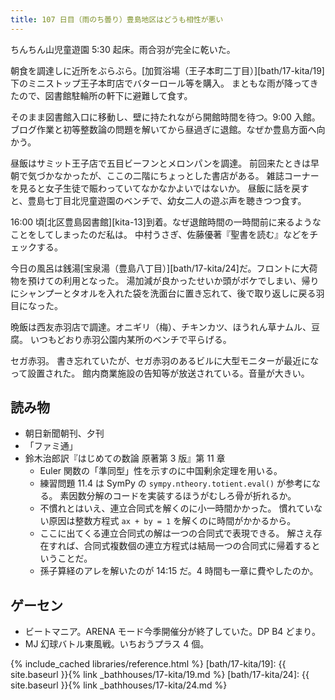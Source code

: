 ```yaml
---
title: 107 日目（雨のち曇り）豊島地区はどうも相性が悪い
---
```


ちんちん山児童遊園 5:30 起床。雨合羽が完全に乾いた。

朝食を調達しに近所をぶらぶら。[加賀浴場（王子本町二丁目）][bath/17-kita/19]下のミニストップ王子本町店でバターロール等を購入。
まともな雨が降ってきたので、図書館駐輪所の軒下に避難して食す。

そのまま図書館入口に移動し、壁に持たれながら開館時間を待つ。9:00 入館。
ブログ作業と初等整数論の問題を解いてから昼過ぎに退館。なぜか豊島方面へ向かう。

昼飯はサミット王子店で五目ビーフンとメロンパンを調達。
前回来たときは早朝で気づかなかったが、ここの二階にちょっとした書店がある。
雑誌コーナーを見ると女子生徒で賑わっていてなかなかよいではないか。
昼飯に話を戻すと、豊島七丁目北児童遊園のベンチで、幼女二人の遊ぶ声を聴きつつ食す。

16:00 頃[北区豊島図書館][kita-13]到着。なぜ退館時間の一時間前に来るようなことをしてしまったのだ私は。
中村うさぎ、佐藤優著『聖書を読む』などをチェックする。

今日の風呂は銭湯[宝泉湯（豊島八丁目）][bath/17-kita/24]だ。フロントに大荷物を預けての利用となった。
湯加減が良かったせいか頭がボケでしまい、帰りにシャンプーとタオルを入れた袋を洗面台に置き忘れて、後で取り返しに戻る羽目になった。

晩飯は西友赤羽店で調達。オニギリ（梅）、チキンカツ、ほうれん草ナムル、豆腐。
いつもどおり赤羽公園内某所のベンチで平らげる。

セガ赤羽。
書き忘れていたが、セガ赤羽のあるビルに大型モニターが最近になって設置された。
館内商業施設の告知等が放送されている。音量が大きい。

## 読み物

* 朝日新聞朝刊、夕刊
* 「ファミ通」
* 鈴木治郎訳『はじめての数論 原著第 3 版』第 11 章
  * Euler 関数の「準同型」性を示すのに中国剰余定理を用いる。
  * 練習問題 11.4 は SymPy の `sympy.ntheory.totient.eval()` が参考になる。
    素因数分解のコードを実装するほうがむしろ骨が折れるか。
  * 不慣れとはいえ、連立合同式を解くのに小一時間かかった。
    慣れていない原因は整数方程式 `ax + by = 1` を解くのに時間がかかるから。
  * ここに出てくる連立合同式の解は一つの合同式で表現できる。
    解さえ存在すれば、合同式複数個の連立方程式は結局一つの合同式に帰着するということだ。
  * 孫子算経のアレを解いたのが 14:15 だ。4 時間も一章に費やしたのか。

## ゲーセン

* ビートマニア。ARENA モード今季開催分が終了していた。DP B4 どまり。
* MJ 幻球バトル東風戦。いちおうプラス 4 個。

{% include_cached libraries/reference.html %}
[bath/17-kita/19]: {{ site.baseurl }}{% link _bathhouses/17-kita/19.md %}
[bath/17-kita/24]: {{ site.baseurl }}{% link _bathhouses/17-kita/24.md %}
